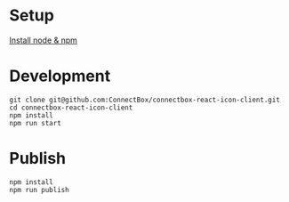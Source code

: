 # Setup

[Install node & npm](https://www.npmjs.com/get-npm)

# Development

```
git clone git@github.com:ConnectBox/connectbox-react-icon-client.git
cd connectbox-react-icon-client
npm install
npm run start
```

# Publish

```
npm install
npm run publish
```

